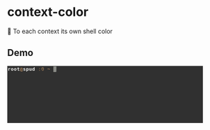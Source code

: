 context-color
=============

:rainbow: To each context its own shell color


Demo
----

![gif](demo.gif)

